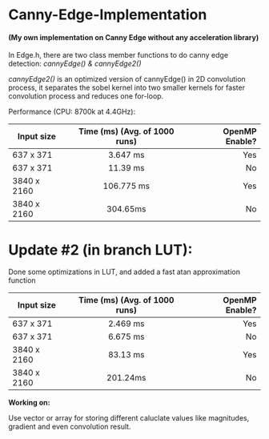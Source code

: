 # Canny-Edge-Implementation
#### (My own implementation on Canny Edge without any acceleration library)

In Edge.h, there are two class member functions to do canny edge detection: *cannyEdge() & cannyEdge2()*

*cannyEdge2()* is an optimized version of cannyEdge() in 2D convolution process, it separates the sobel kernel into two smaller kernels for faster convolution process and reduces one for-loop.

Performance (CPU: 8700k at 4.4GHz): 

| Input size    |  Time (ms) (Avg. of 1000 runs)    | OpenMP Enable?  |
| ------------- |:-------------:| -----:|
| 637 x 371     |  3.647 ms     | Yes |
| 637 x 371     |  11.39 ms     |   No |
| 3840 x 2160   |  106.775 ms     |   Yes |
| 3840 x 2160   | 304.65ms      |    No |

# Update #2 (in branch LUT):

Done some optimizations in LUT, and added a fast atan approximation function

| Input size    |  Time (ms) (Avg. of 1000 runs)   | OpenMP Enable?  |
| ------------- |:-------------:| -----:|
| 637 x 371     |  2.469 ms     | Yes |
| 637 x 371     |  6.675 ms     |   No |
| 3840 x 2160   |  83.13 ms   |   Yes |
| 3840 x 2160   | 201.24ms      |    No |


**Working on:**

Use vector or array for storing different caluclate values like magnitudes, gradient and even convolution result. 
